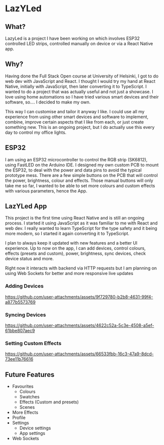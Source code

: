 # LazYLed

## What?
LazyLed is a project I have been working on which involves ESP32 controlled LED strips, controlled manually on device or via a React Native app. 

## Why?
Having done the Full Stack Open course at University of Helsinki, I got to do web dev with JavaScript and React. I thought I would try my hand at React Native, initially with JavaScript, then later converting it to TypeScript.
I wanted to do a project that was actually useful and not just a showcase. I love using home automations so I have tried various smart devices and their software, so.... I decided to make my own.

This way I can customise and tailor it anyway I like. I could use all my experience from using other smart devices and software to implement, combine, improve certain aspects that I like from each, or just create something new. This is an ongoing project, but I do actually use this every day to control my office lights.

## ESP32
I am using an ESP32 microcontroller to control the RGB strip (SK6812), using FastLED on the Arduino IDE. I designed my own custom PCB to mount the ESP32, to deal with the power and data pins to avoid the typical prototype mess. There are a few simple buttons on the PCB that will control the power, brightness, colour and effects. Those manual buttons will only take me so far, I wanted to be able to set more colours and custom effects with various parameters, hence the App.

## LazYLed App
This project is the first time using React Native and is still an ongoing process. I started it using JavaScript as it was familiar to me with React and web dev. I really wanted to learn TypeScript for the type safety and it being more modern, so I started it again converting it to TypeScript.

I plan to always keep it updated with new features and a better UI experience. Up to now on the app, I can add devices, control colours, effects (presets and custom), power, brightness, sync devices, check device status and more.

Right now it interacts with backend via HTTP requests but I am planning on using Web Sockets for better and more responsive live updates

### Adding Devices
https://github.com/user-attachments/assets/9f729780-b2b8-4631-99f4-a877b5573769

### Syncing Devices
https://github.com/user-attachments/assets/4622c52a-5c3e-4508-a5ef-61bbe807aec9

### Setting Custom Effects
https://github.com/user-attachments/assets/66533fbb-16c3-47a9-8dcd-73ee11b76616







## Future Features
* Favourites
  * Colours
  * Swatches
  * Effects (Custom and presets)
  * Scenes
* More Effects
* Profile
* Settings
  * Device settings
  * App settings
* Web Sockets
